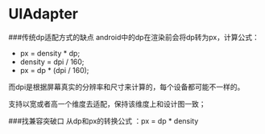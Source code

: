 # UIAdapter
###传统dp适配方式的缺点
android中的dp在渲染前会将dp转为px，计算公式：
- px = density * dp;
- density = dpi / 160;
- px = dp * (dpi / 160);

而dpi是根据屏幕真实的分辨率和尺寸来计算的，每个设备都可能不一样的。

支持以宽或者高一个维度去适配，保持该维度上和设计图一致；

###找兼容突破口
从dp和px的转换公式 ：px = dp * density
